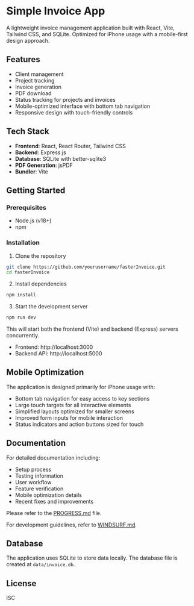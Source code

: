 # Simple Invoice App

A lightweight invoice management application built with React, Vite, Tailwind CSS, and SQLite. Optimized for iPhone usage with a mobile-first design approach.

## Features

- Client management
- Project tracking
- Invoice generation
- PDF download
- Status tracking for projects and invoices
- Mobile-optimized interface with bottom tab navigation
- Responsive design with touch-friendly controls

## Tech Stack

- **Frontend**: React, React Router, Tailwind CSS
- **Backend**: Express.js
- **Database**: SQLite with better-sqlite3
- **PDF Generation**: jsPDF
- **Bundler**: Vite

## Getting Started

### Prerequisites

- Node.js (v18+)
- npm

### Installation

1. Clone the repository
```bash
git clone https://github.com/yourusername/fasterInvoice.git
cd fasterInvoice
```

2. Install dependencies
```bash
npm install
```

3. Start the development server
```bash
npm run dev
```

This will start both the frontend (Vite) and backend (Express) servers concurrently.

- Frontend: http://localhost:3000
- Backend API: http://localhost:5000

## Mobile Optimization

The application is designed primarily for iPhone usage with:

- Bottom tab navigation for easy access to key sections
- Large touch targets for all interactive elements
- Simplified layouts optimized for smaller screens
- Improved form inputs for mobile interaction
- Status indicators and action buttons sized for touch

## Documentation

For detailed documentation including:
- Setup process
- Testing information
- User workflow
- Feature verification
- Mobile optimization details
- Recent fixes and improvements

Please refer to the [PROGRESS.md](./PROGRESS.md) file.

For development guidelines, refer to [WINDSURF.md](./WINDSURF.md).

## Database

The application uses SQLite to store data locally. The database file is created at `data/invoice.db`.

## License

ISC